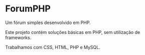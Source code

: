 # ForumPHP
Um fórum simples desenvolvido em PHP.

Este projeto contém soluções básicas em PHP, sem utilização de frameworks.

Trabalhamos com CSS, HTML, PHP e MySQL.
